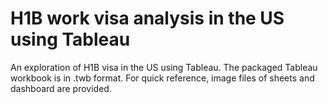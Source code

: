 # H1B work visa analysis in the US using Tableau

An exploration of H1B visa in the US using Tableau. The packaged Tableau workbook is in .twb format. For quick reference, image files of sheets and dashboard are provided.
